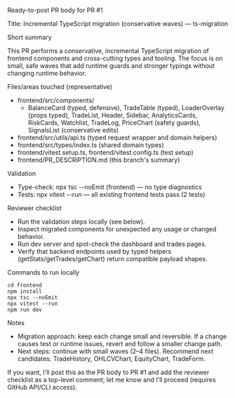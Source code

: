 Ready-to-post PR body for PR #1

Title: Incremental TypeScript migration (conservative waves) — ts-migration

Short summary

This PR performs a conservative, incremental TypeScript migration of frontend components and cross-cutting types and tooling. The focus is on small, safe waves that add runtime guards and stronger typings without changing runtime behavior.

Files/areas touched (representative)

- frontend/src/components/
  - BalanceCard (typed, defensive), TradeTable (typed), LoaderOverlay (props typed), TradeList, Header, Sidebar, AnalyticsCards, RiskCards, Watchlist, TradeLog, PriceChart (safety guards), SignalsList (conservative edits)
- frontend/src/utils/api.ts (typed request wrapper and domain helpers)
- frontend/src/types/index.ts (shared domain types)
- frontend/vitest.setup.ts, frontend/vitest.config.ts (test setup)
- frontend/PR_DESCRIPTION.md (this branch's summary)

Validation

- Type-check: npx tsc --noEmit (frontend) — no type diagnostics
- Tests: npx vitest --run — all existing frontend tests pass (2 tests)

Reviewer checklist

- Run the validation steps locally (see below).
- Inspect migrated components for unexpected any usage or changed behavior.
- Run dev server and spot-check the dashboard and trades pages.
- Verify that backend endpoints used by typed helpers (getStats/getTrades/getChart) return compatible payload shapes.

Commands to run locally

```pwsh
cd frontend
npm install
npx tsc --noEmit
npx vitest --run
npm run dev
```

Notes

- Migration approach: keep each change small and reversible. If a change causes test or runtime issues, revert and follow a smaller change path.
- Next steps: continue with small waves (2–4 files). Recommend next candidates: TradeHistory, OHLCVChart, EquityChart, TradeForm.

If you want, I'll post this as the PR body to PR #1 and add the reviewer checklist as a top-level comment; let me know and I'll proceed (requires GitHub API/CLI access).